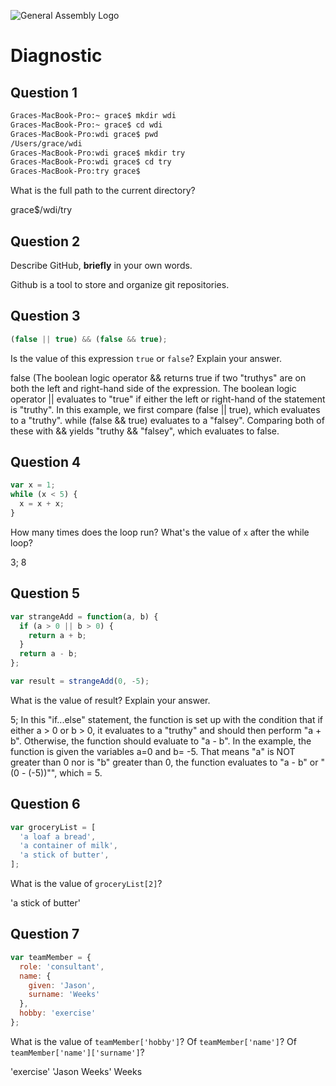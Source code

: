 ![General Assembly Logo](http://i.imgur.com/ke8USTq.png)

# Diagnostic

## Question 1

```sh
Graces-MacBook-Pro:~ grace$ mkdir wdi
Graces-MacBook-Pro:~ grace$ cd wdi
Graces-MacBook-Pro:wdi grace$ pwd
/Users/grace/wdi
Graces-MacBook-Pro:wdi grace$ mkdir try
Graces-MacBook-Pro:wdi grace$ cd try
Graces-MacBook-Pro:try grace$
```

What is the full path to the current directory?

grace$/wdi/try

## Question 2

Describe GitHub, **briefly** in your own words.

Github is a tool to store and organize git repositories.

## Question 3

```js
(false || true) && (false && true);
```

Is the value of this expression `true` or `false`?  Explain your answer.

false (The boolean logic operator && returns true if two "truthys" are on both the left and right-hand side of the expression. The boolean logic operator || evaluates to "true" if either the left or right-hand of the statement is "truthy". In this example, we first compare (false || true), which evaluates to a "truthy".  while (false && true) evaluates to a "falsey". Comparing both of these with && yields "truthy && "falsey", which evaluates to false.

## Question 4

```js
var x = 1;
while (x < 5) {
  x = x + x;
}
```

How many times does the loop run?  What's the value of `x` after the while loop?

3; 8

## Question 5

```js
var strangeAdd = function(a, b) {
  if (a > 0 || b > 0) {
    return a + b;
  }
  return a - b;
};

var result = strangeAdd(0, -5);
```

What is the value of result?  Explain your answer.

5; In this "if...else" statement, the function is set up with the condition that if either a > 0 or b > 0, it evaluates to a "truthy" and should then perform "a + b". Otherwise, the function should evaluate to "a - b". In the example, the function is given the variables a=0 and b= -5. That means "a" is NOT greater than 0 nor is "b" greater than 0, the function evaluates to "a - b" or "(0 - (-5))"", which = 5. 

## Question 6

```js
var groceryList = [
  'a loaf a bread',
  'a container of milk',
  'a stick of butter',
];
```

What is the value of `groceryList[2]`?

'a stick of butter'

## Question 7

```js
var teamMember = {
  role: 'consultant',
  name: {
    given: 'Jason',
    surname: 'Weeks'
  },
  hobby: 'exercise'
};
```

What is the value of `teamMember['hobby']`?  Of `teamMember['name']`?  Of
`teamMember['name']['surname']`?

'exercise'
'Jason Weeks'
Weeks
